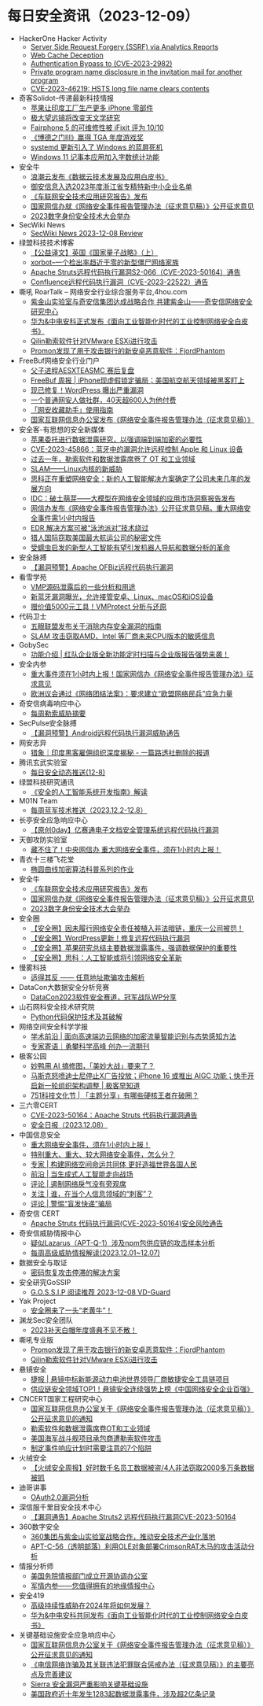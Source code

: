 # 每日安全资讯（2023-12-09）

- HackerOne Hacker Activity
  - [Server Side Request Forgery (SSRF) via Analytics Reports](https://hackerone.com/reports/2262382)
  - [Web Cache Deception](https://hackerone.com/reports/2265400)
  - [Authentication Bypass to (CVE-2023-2982)](https://hackerone.com/reports/2269989)
  - [Private program name disclosure in the invitation mail for another program](https://hackerone.com/reports/2228413)
  - [CVE-2023-46219: HSTS long file name clears contents](https://hackerone.com/reports/2236133)
- 奇客Solidot–传递最新科技情报
  - [苹果让印度工厂生产更多 iPhone 零部件](https://www.solidot.org/story?sid=76838)
  - [极大望远镜将改变天文学研究](https://www.solidot.org/story?sid=76837)
  - [Fairphone 5 的可维修性被 iFixit 评为 10/10](https://www.solidot.org/story?sid=76836)
  - [《博德之门III》赢得 TGA 年度游戏奖](https://www.solidot.org/story?sid=76835)
  - [systemd 更新引入了 Windows 的蓝屏死机](https://www.solidot.org/story?sid=76834)
  - [Windows 11 记事本应用加入字数统计功能](https://www.solidot.org/story?sid=76833)
- 安全牛
  - [浪潮云发布《数据云技术发展及应用白皮书》](https://www.aqniu.com/vendor/101524.html)
  - [御安信息入选2023年度浙江省专精特新中小企业名单](https://www.aqniu.com/vendor/101520.html)
  - [《车联网安全技术应用研究报告》发布](https://www.aqniu.com/industry/101514.html)
  - [国家网信办就《网络安全事件报告管理办法（征求意见稿）》公开征求意见](https://www.aqniu.com/vendor/101512.html)
  - [2023数字身份安全技术大会举办](https://www.aqniu.com/vendor/101502.html)
- SecWiki News
  - [SecWiki News 2023-12-08 Review](http://www.sec-wiki.com/?2023-12-08)
- 绿盟科技技术博客
  - [【公益译文】英国《国家量子战略》（上）](https://blog.nsfocus.net/national_quantum_strategy/)
  - [xorbot–一个检出率趋近于零的新型僵尸网络家族](https://blog.nsfocus.net/xorbot/)
  - [Apache Struts远程代码执行漏洞S2-066（CVE-2023-50164）通告](https://blog.nsfocus.net/apache-strutscve-2023-50164/)
  - [Confluence远程代码执行漏洞（CVE-2023-22522）通告](https://blog.nsfocus.net/confluencecve-2023-22522/)
- 嘶吼 RoarTalk – 网络安全行业综合服务平台,4hou.com
  - [紫金山实验室与奇安信集团达成战略合作 共建紫金山——奇安信网络安全研究中心](https://www.4hou.com/posts/poAX)
  - [华为&amp;中电安科正式发布《面向工业智能化时代的工业控制网络安全白皮书》](https://www.4hou.com/posts/onzA)
  - [Qilin勒索软件针对VMware ESXi进行攻击](https://www.4hou.com/posts/lkw7)
  - [Promon发现了用于攻击银行的新安卓恶意软件：FjordPhantom](https://www.4hou.com/posts/6xJQ)
- FreeBuf网络安全行业门户
  - [父子进程AESXTEASMC 赛后复盘](https://www.freebuf.com/defense/386132.html)
  - [FreeBuf 周报 | iPhone现虚假锁定骗局；美国航空航天领域被黑客盯上](https://www.freebuf.com/news/386073.html)
  - [现已修复！WordPress 曝出严重漏洞](https://www.freebuf.com/news/386057.html)
  - [一个普通网安人做社群，40天超600人为他付费](https://www.freebuf.com/articles/386048.html)
  - [「网安收藏助手」使用指南](https://www.freebuf.com/articles/386045.html)
  - [国家互联网信息办公室发布《网络安全事件报告管理办法（征求意见稿）》](https://www.freebuf.com/news/386036.html)
- 安全客-有思想的安全新媒体
  - [苹果委托进行数据泄露研究，以强调端到端加密的必要性](https://www.anquanke.com/post/id/291754)
  - [CVE-2023-45866：蓝牙中的漏洞允许远程控制 Apple 和 Linux 设备](https://www.anquanke.com/post/id/291766)
  - [过去一年，勒索软件和数据泄露席卷了 OT 和工业领域](https://www.anquanke.com/post/id/291764)
  - [SLAM——Linux内核的新威胁](https://www.anquanke.com/post/id/291758)
  - [思科正在重塑网络安全：新的人工智能解决方案确定了公司未来几年的发展方向](https://www.anquanke.com/post/id/291756)
  - [IDC：破土萌芽——大模型在网络安全领域的应用市场洞察报告发布](https://www.anquanke.com/post/id/291751)
  - [网信办发布《网络安全事件报告管理办法》公开征求意见稿，重大网络安全事件需1小时内报告](https://www.anquanke.com/post/id/291745)
  - [EDR 解决方案可被“泳池派对”技术绕过](https://www.anquanke.com/post/id/291743)
  - [猎人国际窃取美国最大航运公司的秘密文件](https://www.anquanke.com/post/id/291741)
  - [受蠕虫启发的新型人工智能有望引发机器人导航和数据分析的革命](https://www.anquanke.com/post/id/291738)
- 安全脉搏
  - [【漏洞预警】Apache OFBiz远程代码执行漏洞](https://www.secpulse.com/archives/204440.html)
- 看雪学苑
  - [VMP源码泄露后的一些分析和用途](https://mp.weixin.qq.com/s?__biz=MjM5NTc2MDYxMw==&mid=2458531256&idx=1&sn=cff7c8038e90dc90c9098be2da3629a7&chksm=b18d053286fa8c24c329a811f1f9c52901b81e2202ed18b85ba5137813d2d04d14cab5072f5f&scene=58&subscene=0#rd)
  - [新蓝牙漏洞曝光，允许接管安卓、Linux、macOS和iOS设备](https://mp.weixin.qq.com/s?__biz=MjM5NTc2MDYxMw==&mid=2458531256&idx=2&sn=1f62a21c7bb3538480a2e92debe8a11a&chksm=b18d053286fa8c24ae99d3cd3a8e32b681f801f655c6c5ae59b6ea629b624c7daa75d9969f9a&scene=58&subscene=0#rd)
  - [赠价值5000元工具！VMProtect 分析与还原](https://mp.weixin.qq.com/s?__biz=MjM5NTc2MDYxMw==&mid=2458531256&idx=3&sn=461b99e5c3c8676297f816816336e698&chksm=b18d053286fa8c247caba18a4f19c437b385c9b3d0b69ab4e60c26db2df70f0aff4d7f9c9835&scene=58&subscene=0#rd)
- 代码卫士
  - [五眼联盟发布关于消除内存安全漏洞的指南](https://mp.weixin.qq.com/s?__biz=MzI2NTg4OTc5Nw==&mid=2247518310&idx=1&sn=fa3d5f0ab199a0f70069284b938494d2&chksm=ea94b90cdde3301a77783831dc4baaf00ac19379d27c2b9b901177848ede7233262140e454fc&scene=58&subscene=0#rd)
  - [SLAM 攻击窃取AMD、Intel 等厂商未来CPU版本的敏感信息](https://mp.weixin.qq.com/s?__biz=MzI2NTg4OTc5Nw==&mid=2247518310&idx=2&sn=fe6a7d4a35f834bfda039bdc04c28758&chksm=ea94b90cdde3301a93d3d53dd6a9b7766f7a49d01600ecad157e60ad30ac9904bc6be6096c3a&scene=58&subscene=0#rd)
- GobySec
  - [功能介绍 | 红队企业版全新功能定时扫描与企业版报告强势来袭！](https://mp.weixin.qq.com/s?__biz=MzI4MzcwNTAzOQ==&mid=2247537335&idx=1&sn=a7a05b5ef73a2d3c0914deeeb6a9e432&chksm=eb84b917dcf3300159adec22d2af7212f08c9213feafd9166349ce170c715258042f95de315d&scene=58&subscene=0#rd)
- 安全内参
  - [重大事件须在1小时内上报！国家网信办《网络安全事件报告管理办法》征求意见](https://mp.weixin.qq.com/s?__biz=MzI4NDY2MDMwMw==&mid=2247510540&idx=1&sn=c85f1f5174d1d3b4b26aa11978543401&chksm=ebfaed2cdc8d643a139d6137aca3a426cf7dcb6dd9f1f79eddf750ca3a571a3de957d3dfe90e&scene=58&subscene=0#rd)
  - [欧洲议会通过《网络团结法案》：要求建立“欧盟网络民兵”应急力量](https://mp.weixin.qq.com/s?__biz=MzI4NDY2MDMwMw==&mid=2247510540&idx=2&sn=32956b557d098b717adeb6da38f81077&chksm=ebfaed2cdc8d643a62c946fc960315ca1a0881a1508b9c342980fba80395aca31ae7d10af291&scene=58&subscene=0#rd)
- 奇安信病毒响应中心
  - [每周勒索威胁摘要](https://mp.weixin.qq.com/s?__biz=MzI5Mzg5MDM3NQ==&mid=2247493492&idx=1&sn=40819efd7de554354ff563e1a93b1855&chksm=ec69975cdb1e1e4a63ec78262e5c8f90863376086729754b90eda5507b21bacd32d9321a96b8&scene=58&subscene=0#rd)
- SecPulse安全脉搏
  - [【漏洞预警】Android远程代码执行漏洞威胁通告](https://mp.weixin.qq.com/s?__biz=MzAxNDM3NTM0NQ==&mid=2657045602&idx=1&sn=6fa356a8a31df1625f6cb255e2e6b254&chksm=803facbcb74825aa8032bff2a3af31552dd6030cf0598fe5ae454cce88b864e42d3ce9f0027c&scene=58&subscene=0#rd)
- 网安志异
  - [猎象｜印度黑客雇佣组织深度揭秘 - 一篇路透社删除的报道](https://mp.weixin.qq.com/s?__biz=MzAxNzYyNzMyNg==&mid=2664232548&idx=1&sn=7dc70ed7ab8b7571f8add65bfd549f7d&chksm=80daf7b5b7ad7ea345fe435bd0d8120c194a36d1cc6f722e483045e5738168964d7a478fa84c&scene=58&subscene=0#rd)
- 腾讯玄武实验室
  - [每日安全动态推送(12-8)](https://mp.weixin.qq.com/s?__biz=MzA5NDYyNDI0MA==&mid=2651959454&idx=1&sn=cdd591b12e02f9710df0e2ed9901d4c1&chksm=8baed001bcd95917c99e3e51ad6eef12a5030da3ea710433e85ce79ae7f3ac79b755097be18a&scene=58&subscene=0#rd)
- 绿盟科技研究通讯
  - [《安全的人工智能系统开发指南》解读](https://mp.weixin.qq.com/s?__biz=MzIyODYzNTU2OA==&mid=2247496351&idx=1&sn=94ea9a90a535b6a645a179c9645208b2&chksm=e84c5440df3bdd56ebd64512ae138da396af1b20e90ae4109e369e084749732052d10f8ee9f4&scene=58&subscene=0#rd)
- M01N Team
  - [每周蓝军技术推送（2023.12.2-12.8）](https://mp.weixin.qq.com/s?__biz=MzkyMTI0NjA3OA==&mid=2247492885&idx=1&sn=63cf55dfcd804401e29d0ee868582ef0&chksm=c1842504f6f3ac12ca1063232e04175d2ef8c4dbb25f250a9ee282dec1ad9bbb58860a809f82&scene=58&subscene=0#rd)
- 长亭安全应急响应中心
  - [【原创0day】亿赛通电子文档安全管理系统远程代码执行漏洞](https://mp.weixin.qq.com/s?__biz=MzIwMDk1MjMyMg==&mid=2247492009&idx=1&sn=e98f0879b7d4f9a341be85191a3c8bce&chksm=96f7fec4a18077d2d1537ea247a79a01b03ecc4e41ab6dabd113029ea26eed5e207382f72117&scene=58&subscene=0#rd)
- 天御攻防实验室
  - [藏不住了！中央网信办 重大网络安全事件，须在1小时内上报！](https://mp.weixin.qq.com/s?__biz=MzU0MzgyMzM2Nw==&mid=2247485181&idx=1&sn=3447a042ee82ff241c8aa48b61748ff6&chksm=fb04c595cc734c832a96f4c80d91220f9903a32120faa0cf15458edf24a223f8704c33733471&scene=58&subscene=0#rd)
- 青衣十三楼飞花堂
  - [椭圆曲线加密算法科普系列的作业](https://mp.weixin.qq.com/s?__biz=MzUzMjQyMDE3Ng==&mid=2247487003&idx=1&sn=3f04543e9b6b9e57ec3ac9127e408be1&chksm=fab2cd24cdc54432fa8677cfd8b737dd416587cb33c19ad6aa287262c2c69cc38da02eb67121&scene=58&subscene=0#rd)
- 安全牛
  - [《车联网安全技术应用研究报告》发布](https://mp.weixin.qq.com/s?__biz=MjM5Njc3NjM4MA==&mid=2651126808&idx=1&sn=bd8bebc2365c152a2956c3811d5f754c&chksm=bd144ccb8a63c5ddd0779d85436120235be304886cdf56db7b4146b29558d33413b91866a5e3&scene=58&subscene=0#rd)
  - [国家网信办就《网络安全事件报告管理办法（征求意见稿）》公开征求意见](https://mp.weixin.qq.com/s?__biz=MjM5Njc3NjM4MA==&mid=2651126808&idx=2&sn=ea214e43f1e03d3e80c50f10e313d741&chksm=bd144ccb8a63c5dd0168824369fccb909fb2aa0d8e064476ccad6d072ae5d081c995bb052bdd&scene=58&subscene=0#rd)
  - [2023数字身份安全技术大会举办](https://mp.weixin.qq.com/s?__biz=MjM5Njc3NjM4MA==&mid=2651126808&idx=3&sn=b8eb9834dba6e8001bf368f2ad22d4b7&chksm=bd144ccb8a63c5dda8462c94e6d63cc9146a96c8052c2f7ea226fab6e70b3cce000e92d413c8&scene=58&subscene=0#rd)
- 安全圈
  - [【安全圈】​因未履行网络安全责任被植入非法暗链，重庆一公司被罚！](https://mp.weixin.qq.com/s?__biz=MzIzMzE4NDU1OQ==&mid=2652050240&idx=1&sn=2552930552abec2de0672e7c5b2c4dd9&chksm=f36e3f00c419b6166419309331644527ebd4506b4cf8b1949a966740097359c59e228218ca85&scene=58&subscene=0#rd)
  - [【安全圈】WordPress更新！修复远程代码执行漏洞](https://mp.weixin.qq.com/s?__biz=MzIzMzE4NDU1OQ==&mid=2652050240&idx=2&sn=26e336539190419d95a7aea22154e85c&chksm=f36e3f00c419b6169f6eb2a35d23dcd675b6cb0a2e10c66b9d1fc9ee433d4eb77f7d9ac222ee&scene=58&subscene=0#rd)
  - [【安全圈】苹果研究总结主要数据泄露事件，强调数据保护的重要性](https://mp.weixin.qq.com/s?__biz=MzIzMzE4NDU1OQ==&mid=2652050240&idx=3&sn=b753fae10f05d00da1bdb061709665ba&chksm=f36e3f00c419b6164951b73257e2b1652f47ff54aa2c8aecb8d93c8ff79e86ebc67fea54b817&scene=58&subscene=0#rd)
  - [【安全圈】思科：人工智能或将引领网络安全革新](https://mp.weixin.qq.com/s?__biz=MzIzMzE4NDU1OQ==&mid=2652050240&idx=4&sn=7b26e081afe70452d8a3586b71a2fff8&chksm=f36e3f00c419b6167c423e916f95bb96832da97332c0c83ff2b964f663819a7d04741c38d583&scene=58&subscene=0#rd)
- 慢雾科技
  - [适得其反 —— 任意地址欺骗攻击解析](https://mp.weixin.qq.com/s?__biz=MzU4ODQ3NTM2OA==&mid=2247499062&idx=1&sn=7e59ac535643c5de786a6cb78a2e1251&chksm=fdde83b1caa90aa71cd0a6d3219feb3fd7cffbeff1a87297d99708191c7781bb9a4e614d9211&scene=58&subscene=0#rd)
- DataCon大数据安全分析竞赛
  - [DataCon2023软件安全赛道，冠军战队WP分享](https://mp.weixin.qq.com/s?__biz=MzU5Njg1NzMyNw==&mid=2247487765&idx=1&sn=ef07fea0a397855abc3297a137b1704c&chksm=fe5d0995c92a80832c659ceb87deca54e47fa4dbeb3c7a24fb0b690aa908ab191f0c767a68b5&scene=58&subscene=0#rd)
- 山石网科安全技术研究院
  - [Python代码保护技术及其破解](https://mp.weixin.qq.com/s?__biz=MzUzMDUxNTE1Mw==&mid=2247503165&idx=1&sn=f8e19feeb529a070422ce99a2120ef4e&chksm=fa521883cd259195c327755577eb6ab262581e32c6e8f2f2066ae3910fae9af023aecf7d52a5&scene=58&subscene=0#rd)
- 网络空间安全科学学报
  - [学术前沿 | 面向高速端边云网络的加密流量智能识别与态势感知方法](https://mp.weixin.qq.com/s?__biz=MzI0NjU2NDMwNQ==&mid=2247496501&idx=1&sn=f55180683e7d9db3b26323e1dd7329e7&chksm=e9bfe78bdec86e9d46dd62d1aa6337c8951e5213cf78d68ef92818360b0ab2a82d7e2a67984b&scene=58&subscene=0#rd)
  - [专家寄语｜勇攀科学高峰 创办一流期刊](https://mp.weixin.qq.com/s?__biz=MzI0NjU2NDMwNQ==&mid=2247496501&idx=2&sn=ea6c55167d6f13041772b762fa316eb5&chksm=e9bfe78bdec86e9dba2e219ddd27a47a151c741954ce0d2bd80b4cecb74519ac18dd76120a6c&scene=58&subscene=0#rd)
- 极客公园
  - [妙鸭用 AI 搞修图，「美妙大战」要来了？](https://mp.weixin.qq.com/s?__biz=MTMwNDMwODQ0MQ==&mid=2653024795&idx=1&sn=b7705ee89d1613d276a87584efc6d29b&chksm=7e548fad492306bb0909db2bc4f87e1dedac2e4cc0896f3172a4bde17e38f3e75285fdee11af&scene=58&subscene=0#rd)
  - [马斯克怒喷迪士尼停止X广告投放；iPhone 16 或推出 AIGC 功能；快手开启新一轮组织架构调整 | 极客早知道](https://mp.weixin.qq.com/s?__biz=MTMwNDMwODQ0MQ==&mid=2653024733&idx=1&sn=9d46b0918c94179afa5d17664cf81b61&chksm=7e548c6b4923057df9c793a83020ae3f4c2108f839f139e1325f3acb8da2bac70bca56024cc4&scene=58&subscene=0#rd)
  - [751科技文化节 | 「主题分享」有哪些硬核王者在破圈？](https://mp.weixin.qq.com/s?__biz=MTMwNDMwODQ0MQ==&mid=2653024733&idx=2&sn=4eceddb2ee49b925f52b40908e220c8e&chksm=7e548c6b4923057d9af4bbbb3e14d69ed53508dea5a87329674120e8e47ec5872ef39c9e8826&scene=58&subscene=0#rd)
- 三六零CERT
  - [CVE-2023-50164：Apache Struts 代码执行漏洞通告](https://mp.weixin.qq.com/s?__biz=MzU5MjEzOTM3NA==&mid=2247499756&idx=1&sn=1833ba82d8ef6e4f1e238f4048cb5aef&chksm=fe26faedc95173fb87e4547cc9c98f9972acbb0dd18cfa8a705f79e9c139619a59dc07822290&scene=58&subscene=0#rd)
  - [安全日报（2023.12.08）](https://mp.weixin.qq.com/s?__biz=MzU5MjEzOTM3NA==&mid=2247499756&idx=2&sn=e0409988daa3da9c6296b67b4c23e84b&chksm=fe26faedc95173fb1255c3a8978d538669ca638b108a51960b928aef88863765839d7cbbd6fe&scene=58&subscene=0#rd)
- 中国信息安全
  - [重大网络安全事件，须在1小时内上报！](https://mp.weixin.qq.com/s?__biz=MzA5MzE5MDAzOA==&mid=2664199415&idx=1&sn=93455685fbbb8e5c786adcdffd2f91e5&chksm=8b59760ebc2eff18a665a68ac02d57ade25ddf270b5d92be84a779cc0a627e906df74f303e70&scene=58&subscene=0#rd)
  - [特别重大、重大、较大网络安全事件，怎么分？](https://mp.weixin.qq.com/s?__biz=MzA5MzE5MDAzOA==&mid=2664199415&idx=2&sn=1a255405bf273b9254d60ff9c71f731d&chksm=8b59760ebc2eff1845502dec90d9d18bed45c0511dda227f82fe31e202741de6a0fb9c32e793&scene=58&subscene=0#rd)
  - [专家 | 构建网络空间命运共同体 更好造福世界各国人民](https://mp.weixin.qq.com/s?__biz=MzA5MzE5MDAzOA==&mid=2664199415&idx=3&sn=ac3988d56c823f3a7a3a1ba5e53de94d&chksm=8b59760ebc2eff1885d02d911c13dbacf2b670e4851c2ce38396015877bca6a472f07052d602&scene=58&subscene=0#rd)
  - [前沿 | 当生成式人工智能走向战场](https://mp.weixin.qq.com/s?__biz=MzA5MzE5MDAzOA==&mid=2664199415&idx=4&sn=b6af6f25736b94f868d0f6de15936fd5&chksm=8b59760ebc2eff18679df7cc49b85622136f7d01576281d10d0c9311fed841ec50dcae4f4930&scene=58&subscene=0#rd)
  - [评论 | 遏制网络戾气没有旁观席](https://mp.weixin.qq.com/s?__biz=MzA5MzE5MDAzOA==&mid=2664199415&idx=5&sn=3b44bb0b81213bc04288bec00f712b06&chksm=8b59760ebc2eff18ca8ff3c66ab5bad6fab554469604fd405631b40df1c76a2e0096d6354f9e&scene=58&subscene=0#rd)
  - [关注 | 谁，在当个人信息领域的“刺客”？](https://mp.weixin.qq.com/s?__biz=MzA5MzE5MDAzOA==&mid=2664199415&idx=6&sn=6a7f7c618647c018b3a15f85ccdee6c5&chksm=8b59760ebc2eff18430e0fe889b5e0e9db28371a5ae92e56217a2ebc61f442492a4568b8f4be&scene=58&subscene=0#rd)
  - [评论 | 警惕“盲发快递”骗局](https://mp.weixin.qq.com/s?__biz=MzA5MzE5MDAzOA==&mid=2664199415&idx=7&sn=271c5064105af9ca72b610d1281aa5ec&chksm=8b59760ebc2eff18ba94faf2a0b496bba554ef560d295a5ca23a99015f70b66df25ba6598c1b&scene=58&subscene=0#rd)
- 奇安信 CERT
  - [Apache Struts 代码执行漏洞(CVE-2023-50164)安全风险通告](https://mp.weixin.qq.com/s?__biz=MzU5NDgxODU1MQ==&mid=2247500118&idx=1&sn=1dfea4ca832e444e80351dade7f8a367&chksm=fe79e5cec90e6cd8e08db4b51dc0e8e885ccd825fa2b7a9d6c8594e49c6b801de74b0d2cfba2&scene=58&subscene=0#rd)
- 奇安信威胁情报中心
  - [疑似Lazarus（APT-Q-1）涉及npm包供应链的攻击样本分析](https://mp.weixin.qq.com/s?__biz=MzI2MDc2MDA4OA==&mid=2247508980&idx=1&sn=cb66b32fc9631473a68729757d6ea1f6&chksm=ea665483dd11dd95c9b94f8c6531575ee1f5044458bfcc4cf569c63c099302659f20934e4449&scene=58&subscene=0#rd)
  - [每周高级威胁情报解读(2023.12.01~12.07)](https://mp.weixin.qq.com/s?__biz=MzI2MDc2MDA4OA==&mid=2247508980&idx=2&sn=fb01e3262fef06406f7e4a36e9958ac9&chksm=ea665483dd11dd95e0eae95a1438c0be27c7d08984172d6ff962069ab5136d342587f37ebbd3&scene=58&subscene=0#rd)
- 数据安全与取证
  - [密码恢复攻击停滞的解决方案](https://mp.weixin.qq.com/s?__biz=MzIyNzU0NjIyMg==&mid=2247488109&idx=1&sn=a5a266aeb2bd67bead4261c818facf59&chksm=e85ed76cdf295e7a117660c3a0d3b3d7b5a305fad40efcf0857b005d151355d5527832509980&scene=58&subscene=0#rd)
- 安全研究GoSSIP
  - [G.O.S.S.I.P 阅读推荐 2023-12-08 VD-Guard](https://mp.weixin.qq.com/s?__biz=Mzg5ODUxMzg0Ng==&mid=2247496887&idx=1&sn=72213a2d5437d73c24b8f43610114fb1&chksm=c063da6ef7145378b7f300dbb982181448a225aa7552b1a005f840cc77ed091b232ba5b68a58&scene=58&subscene=0#rd)
- Yak Project
  - [安全圈来了一头“老黄牛”！](https://mp.weixin.qq.com/s?__biz=Mzk0MTM4NzIxMQ==&mid=2247518020&idx=1&sn=43c0ecc3051dd8ade3c8f83a35d45471&chksm=c2d1fbe0f5a672f661abb35c5045ed38de22828d71be1310f14f40181bcd9b4b2ef31ca3bbee&scene=58&subscene=0#rd)
- 渊龙Sec安全团队
  - [2023补天白帽年度盛典不见不散！](https://mp.weixin.qq.com/s?__biz=Mzg4NTY0MDg1Mg==&mid=2247485197&idx=1&sn=35cf51e2441b3420ebdb476d1e398c40&chksm=cfa49cf6f8d315e0f43c3591a10b98b50eeb7572f1390874ba62b87727f044daf8a22f37b77c&scene=58&subscene=0#rd)
- 嘶吼专业版
  - [Promon发现了用于攻击银行的新安卓恶意软件：FjordPhantom](https://mp.weixin.qq.com/s?__biz=MzI0MDY1MDU4MQ==&mid=2247571924&idx=1&sn=6b6dad1e2c7b086f6e4552eb7a8ddd62&chksm=e91409eede6380f8649e0aa8d9839c385b6fedd73d3f92368449d78ab129d49629c7362fe6b6&scene=58&subscene=0#rd)
  - [Qilin勒索软件针对VMware ESXi进行攻击](https://mp.weixin.qq.com/s?__biz=MzI0MDY1MDU4MQ==&mid=2247571924&idx=2&sn=cae37bf9bb76786f34713e02a7dc4c55&chksm=e91409eede6380f8c34c312bb6a0c0e102cfa82f80cacc9d667d64867dba6b40244e6680f305&scene=58&subscene=0#rd)
- 悬镜安全
  - [捷报 | 悬镜中标新能源动力电池世界领导厂商敏捷安全工具链项目](https://mp.weixin.qq.com/s?__biz=MzA3NzE2ODk1Mg==&mid=2647789236&idx=1&sn=fd7e2612d518c55af29ce3b9ef8c5ee7&chksm=877086e3b0070ff5f54e2fd7ae19d1923b556d1761c9c9410b57aaee25ccc656563cc45211e6&scene=58&subscene=0#rd)
  - [供应链安全领域TOP1！悬镜安全连续强势上榜《中国网络安全企业百强》](https://mp.weixin.qq.com/s?__biz=MzA3NzE2ODk1Mg==&mid=2647789236&idx=2&sn=4b5eb14e0b5ae8c75dd21c33e17accf4&chksm=877086e3b0070ff5abeac26690a88f91ee9479963ae9a0f9fc3676441092cf531e8e8e09cf26&scene=58&subscene=0#rd)
- CNCERT国家工程研究中心
  - [国家互联网信息办公室关于《网络安全事件报告管理办法（征求意见稿）》公开征求意见的通知](https://mp.weixin.qq.com/s?__biz=MzUzNDYxOTA1NA==&mid=2247541552&idx=1&sn=dd8e516b60ddf627897dbbbdfdd83e00&chksm=fa9395f1cde41ce70f5214339b44a710fdada10703690daa56a04d0e08744a5de6f1784147b6&scene=58&subscene=0#rd)
  - [勒索软件和数据泄露席卷OT和工业领域](https://mp.weixin.qq.com/s?__biz=MzUzNDYxOTA1NA==&mid=2247541552&idx=2&sn=be8cb2d7d51feb762c7487f799ab7c49&chksm=fa9395f1cde41ce7631a717f0e9fc2ac4219e410dcc37c16631001aa385d1109ece43640a0bd&scene=58&subscene=0#rd)
  - [美国海军战斗舰项目承包商遭勒索软件攻击](https://mp.weixin.qq.com/s?__biz=MzUzNDYxOTA1NA==&mid=2247541552&idx=3&sn=23805846e0867f558f4255cdf003e470&chksm=fa9395f1cde41ce79946d2dcd40bc5b898754b0bcf92fe1fc8215ac13fe406913326bdef193d&scene=58&subscene=0#rd)
  - [制定事件响应计划时需要注意的7个陷阱](https://mp.weixin.qq.com/s?__biz=MzUzNDYxOTA1NA==&mid=2247541552&idx=4&sn=0deaee481b5e02ae37cc96b3a8227bcd&chksm=fa9395f1cde41ce73c94e52bda652f00269bdac35eed5c78e4474399cbc14b62e7cd55cfe53a&scene=58&subscene=0#rd)
- 火绒安全
  - [【火绒安全周报】好时数千名员工数据被盗/4人非法窃取2000多万条数据被抓](https://mp.weixin.qq.com/s?__biz=MzI3NjYzMDM1Mg==&mid=2247516720&idx=1&sn=414cd76a1020a3790231754b44d328e9&chksm=eb705c0fdc07d5198deccacf8c384b95e83ce70e4cb23ef433f289c347e4273a9f5177d45f89&scene=58&subscene=0#rd)
- 迪哥讲事
  - [OAuth2.0漏洞分析](https://mp.weixin.qq.com/s?__biz=MzIzMTIzNTM0MA==&mid=2247492948&idx=1&sn=41b9ec2cb80ca3e56aa0a895704b0596&chksm=e8a5ef37dfd266217822c01622e64c167b8ae616e6f682a7d930dc6fae14baf829a04cdcbee1&scene=58&subscene=0#rd)
- 深信服千里目安全技术中心
  - [【漏洞通告】Apache Struts2 远程代码执行漏洞CVE-2023-50164](https://mp.weixin.qq.com/s?__biz=Mzg2NjgzNjA5NQ==&mid=2247521616&idx=1&sn=5efdf284cde7e14910a758497dfbe4f7&chksm=ce461e40f9319756429d0029854758e0ce3cad6bfc293b60eafcb237c6bf8c413dd1a81b27aa&scene=58&subscene=0#rd)
- 360数字安全
  - [360集团与紫金山实验室战略合作，推动安全技术产业化落地](https://mp.weixin.qq.com/s?__biz=MzA4MTg0MDQ4Nw==&mid=2247567969&idx=1&sn=4982e832ebb4aa5b345105c6973448b2&chksm=9f8d5a69a8fad37f8385d8a2c54ca0483a9e72720f9271b99e0f32e09e00bc3a6b4afb637b0d&scene=58&subscene=0#rd)
  - [APT-C-56（透明部落）利用OLE对象部署CrimsonRAT木马的攻击活动分析](https://mp.weixin.qq.com/s?__biz=MzA4MTg0MDQ4Nw==&mid=2247567969&idx=2&sn=d795fd4283c51484937bb2c9f4a40739&chksm=9f8d5a69a8fad37f5019581f6af3d2d06ac414b0ee2465635d6e3e6a8db7b91fde0d2c60d9b6&scene=58&subscene=0#rd)
- 情报分析师
  - [美国务院情报部门成立开源协调办公室](https://mp.weixin.qq.com/s?__biz=MzA3Mjc1MTkwOA==&mid=2650542428&idx=1&sn=e56fd58a22ccb5fd1b09339292dea54c&chksm=87113f17b066b601be9d880dfe9b3181a5cd30b397a43ff9a029b75cff6e2b6f29821510428f&scene=58&subscene=0#rd)
  - [军情内参——您值得拥有的地缘情报中心](https://mp.weixin.qq.com/s?__biz=MzA3Mjc1MTkwOA==&mid=2650542428&idx=2&sn=18b5fa2cfd9d214143b2987461833415&chksm=87113f17b066b601d83dcb071c6142c31b0898f3fa3304ec7b77117dd8068cd45b13c12ead8a&scene=58&subscene=0#rd)
- 安全419
  - [高级持续性威胁在2024年将如何发展？](https://mp.weixin.qq.com/s?__biz=MzUyMDQ4OTkyMg==&mid=2247535915&idx=1&sn=239612fdf6034cbef6350d0741cce733&chksm=f9eb9386ce9c1a905cd4fc60e4defebaf08a2cd4949a86101c1cf46d8292dc60892623e88ed9&scene=58&subscene=0#rd)
  - [华为&中电安科共同发布《面向工业智能化时代的工业控制网络安全白皮书》](https://mp.weixin.qq.com/s?__biz=MzUyMDQ4OTkyMg==&mid=2247535915&idx=2&sn=917604250d6af184f2e11af5ae3d0470&chksm=f9eb9386ce9c1a90eca30c7a54f150dc3674b4b0c7d3c508209cd218edacc1d39973acf777d2&scene=58&subscene=0#rd)
- 关键基础设施安全应急响应中心
  - [国家互联网信息办公室关于《网络安全事件报告管理办法（征求意见稿）》公开征求意见的通知](https://mp.weixin.qq.com/s?__biz=MzkyMzAwMDEyNg==&mid=2247541092&idx=1&sn=9fb1b58f4f4d2535b334c9a6421d48d0&chksm=c1e9ad35f69e24233c90737fa7791255bf0d9887d3c3c451a39de642c5944fdeff195df3cf00&scene=58&subscene=0#rd)
  - [《电信网络诈骗及其关联违法犯罪联合惩戒办法（征求意见稿）》的主要亮点及完善建议](https://mp.weixin.qq.com/s?__biz=MzkyMzAwMDEyNg==&mid=2247541092&idx=2&sn=b7e0b8b10d428ab10763bb4f37566761&chksm=c1e9ad35f69e2423bf3e63baa909dbefa1c38e325236b731ca5abcbc5b6723bc71b19e5ad530&scene=58&subscene=0#rd)
  - [Sierra 安全漏洞严重影响关键基础设施](https://mp.weixin.qq.com/s?__biz=MzkyMzAwMDEyNg==&mid=2247541092&idx=3&sn=636ea55a9e932d768c8f656742fae3f0&chksm=c1e9ad35f69e24236d66530314fbcb3d3b41913cd5b1a26ab2c5c649bebaa341c795be49239f&scene=58&subscene=0#rd)
  - [美国政府近十年发生1283起数据泄露事件，涉及超2亿条记录](https://mp.weixin.qq.com/s?__biz=MzkyMzAwMDEyNg==&mid=2247541092&idx=4&sn=ddfd226518057c005df104083a0edbc9&chksm=c1e9ad35f69e24237634acdfff23bf3c1a1348f2d27248272970642c73f12d9b29aeceae8c3c&scene=58&subscene=0#rd)
